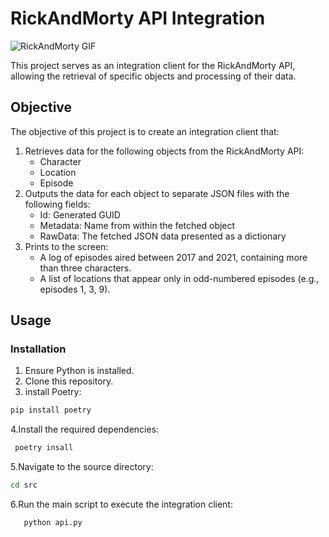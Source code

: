 # RickAndMorty API Integration
<img src="https://i.gifer.com/fyHf.gif" alt="RickAndMorty GIF">


This project serves as an integration client for the RickAndMorty API, allowing the retrieval of specific objects and processing of their data.

## Objective

The objective of this project is to create an integration client that:

1. Retrieves data for the following objects from the RickAndMorty API:
   - Character
   - Location
   - Episode
2. Outputs the data for each object to separate JSON files with the following fields:
   - Id: Generated GUID
   - Metadata: Name from within the fetched object
   - RawData: The fetched JSON data presented as a dictionary
3. Prints to the screen:
   - A log of episodes aired between 2017 and 2021, containing more than three characters.
   - A list of locations that appear only in odd-numbered episodes (e.g., episodes 1, 3, 9).

## Usage

### Installation

1. Ensure Python is installed.
2. Clone this repository.
3. install Poetry:
```bash
pip install poetry
```
4.Install the required dependencies:
   ```bash
    poetry insall
   ```
5.Navigate to the source directory:
```bash
cd src
```

6.Run the main script to execute the integration client:
 ```bash
    python api.py
   ```
